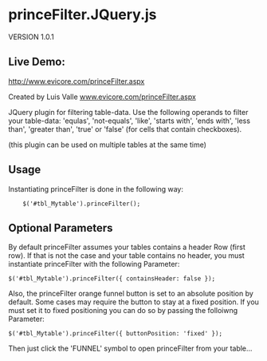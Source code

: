princeFilter.JQuery.js
======================

VERSION 1.0.1
    
Live Demo:
-------
http://www.evicore.com/princeFilter.aspx


Created by Luis Valle
www.evicore.com/princeFilter.aspx


JQuery plugin for filtering table-data. Use the following operands to filter your table-data: 'equlas', 
'not-equals', 'like', 'starts with', 'ends with', 'less than', 'greater than', 'true' or 'false' 
(for cells that contain checkboxes).


(this plugin can be used on multiple tables at the same time)

Usage
-----

Instantiating princeFilter is done in the following way:
		
		$('#tbl_Mytable').princeFilter();


Optional Parameters
-------

By default princeFilter assumes your tables contains a header Row (first row). If that is not the case
    and your table contains no header, you must instantiate princeFilter with the following Parameter:

	$('#tbl_Mytable').princeFilter({ containsHeader: false });
            	
Also, the princeFilter orange funnel button is set to an absolute position by default. Some cases may require the button to stay at a fixed position. If you must set it to fixed positioning you can do so by passing the folloiwng Parameter:

	$('#tbl_Mytable').princeFilter({ buttonPosition: 'fixed' });


Then just click the 'FUNNEL' symbol to open princeFilter from your table...